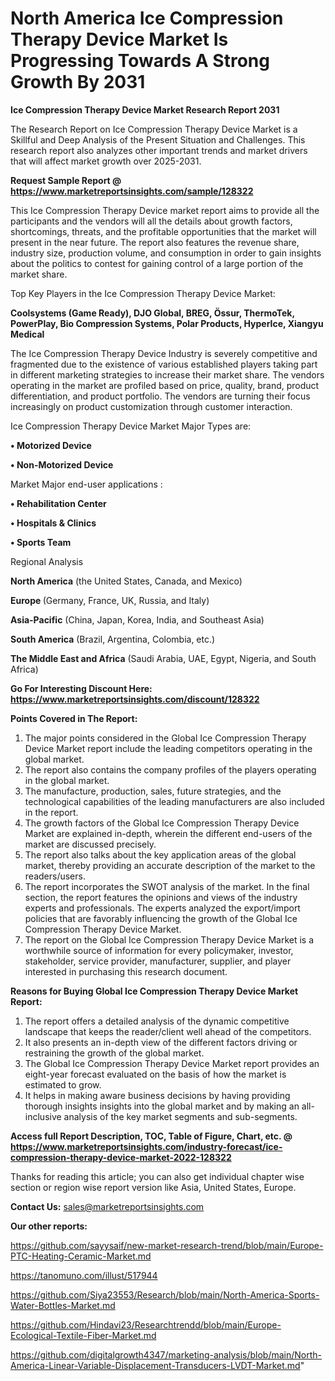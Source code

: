 # North America Ice Compression Therapy Device Market Is Progressing Towards A Strong Growth By 2031

<strong>Ice Compression Therapy Device Market Research Report 2031</strong>

The Research Report on Ice Compression Therapy Device Market is a Skillful and Deep Analysis of the Present Situation and Challenges. This research report also analyzes other important trends and market drivers that will affect market growth over 2025-2031.

<strong>Request Sample Report @ <a href=https://www.marketreportsinsights.com/sample/128322>https://www.marketreportsinsights.com/sample/128322</a></strong>

This Ice Compression Therapy Device market report aims to provide all the participants and the vendors will all the details about growth factors, shortcomings, threats, and the profitable opportunities that the market will present in the near future. The report also features the revenue share, industry size, production volume, and consumption in order to gain insights about the politics to contest for gaining control of a large portion of the market share.

Top Key Players in the Ice Compression Therapy Device Market:

<strong>Coolsystems (Game Ready), DJO Global, BREG, Össur, ThermoTek, PowerPlay, Bio Compression Systems, Polar Products, HyperIce, Xiangyu Medical</strong>

The Ice Compression Therapy Device Industry is severely competitive and fragmented due to the existence of various established players taking part in different marketing strategies to increase their market share. The vendors operating in the market are profiled based on price, quality, brand, product differentiation, and product portfolio. The vendors are turning their focus increasingly on product customization through customer interaction.

Ice Compression Therapy Device Market Major Types are:

<strong>• Motorized Device

• Non-Motorized Device</strong>

Market Major end-user applications :

<strong>• Rehabilitation Center

• Hospitals & Clinics

• Sports Team</strong>

Regional Analysis

</u><strong><b>North America</b></strong> (the United States, Canada, and Mexico)

<strong><b>Europe </b></strong>(Germany, France, UK, Russia, and Italy)

<strong><b>Asia-Pacific</b></strong> (China, Japan, Korea, India, and Southeast Asia)

<strong><b>South America</b></strong> (Brazil, Argentina, Colombia, etc.)

<strong><b>The Middle East and Africa</b></strong> (Saudi Arabia, UAE, Egypt, Nigeria, and South Africa)

<strong>Go For Interesting Discount Here: <a href=https://www.marketreportsinsights.com/discount/128322>https://www.marketreportsinsights.com/discount/128322</a></strong>

<strong>Points Covered in The Report:</strong>
<ol>
  <li>The major points considered in the Global Ice Compression Therapy Device Market report include the leading competitors operating in the global market.</li>
  <li>The report also contains the company profiles of the players operating in the global market.</li>
  <li>The manufacture, production, sales, future strategies, and the technological capabilities of the leading manufacturers are also included in the report.</li>
  <li>The growth factors of the Global Ice Compression Therapy Device Market are explained in-depth, wherein the different end-users of the market are discussed precisely.</li>
  <li>The report also talks about the key application areas of the global market, thereby providing an accurate description of the market to the readers/users.</li>
  <li>The report incorporates the SWOT analysis of the market. In the final section, the report features the opinions and views of the industry experts and professionals. The experts analyzed the export/import policies that are favorably influencing the growth of the Global Ice Compression Therapy Device Market.</li>
  <li>The report on the Global Ice Compression Therapy Device Market is a worthwhile source of information for every policymaker, investor, stakeholder, service provider, manufacturer, supplier, and player interested in purchasing this research document.</li>
</ol>
<strong>Reasons for Buying Global Ice Compression Therapy Device Market Report:</strong>

<ol>
  <li>The report offers a detailed analysis of the dynamic competitive landscape that keeps the reader/client well ahead of the competitors.</li>
  <li>It also presents an in-depth view of the different factors driving or restraining the growth of the global market.</li>
  <li>The Global Ice Compression Therapy Device Market report provides an eight-year forecast evaluated on the basis of how the market is estimated to grow.</li>
  <li>It helps in making aware business decisions by having providing thorough insights insights into the global market and by making an all-inclusive analysis of the key market segments and sub-segments.</li>
</ol>
<strong>Access full Report Description, TOC, Table of Figure, Chart, etc. @ <a href=https://www.marketreportsinsights.com/industry-forecast/ice-compression-therapy-device-market-2022-128322>https://www.marketreportsinsights.com/industry-forecast/ice-compression-therapy-device-market-2022-128322</a></strong>


Thanks for reading this article; you can also get individual chapter wise section or region wise report version like Asia, United States, Europe.

<strong>Contact Us:</strong>
sales@marketreportsinsights.com

<strong>Our other reports:</strong>

<a href=https://github.com/sayysaif/new-market-research-trend/blob/main/Europe-PTC-Heating-Ceramic-Market.md>https://github.com/sayysaif/new-market-research-trend/blob/main/Europe-PTC-Heating-Ceramic-Market.md</a>

<a href=https://tanomuno.com/illust/517944>https://tanomuno.com/illust/517944</a>

<a href=https://github.com/Siya23553/Research/blob/main/North-America-Sports-Water-Bottles-Market.md>https://github.com/Siya23553/Research/blob/main/North-America-Sports-Water-Bottles-Market.md</a>

<a href=https://github.com/Hindavi23/Researchtrendd/blob/main/Europe-Ecological-Textile-Fiber-Market.md>https://github.com/Hindavi23/Researchtrendd/blob/main/Europe-Ecological-Textile-Fiber-Market.md</a>

<a href=https://github.com/digitalgrowth4347/marketing-analysis/blob/main/North-America-Linear-Variable-Displacement-Transducers-LVDT-Market.md>https://github.com/digitalgrowth4347/marketing-analysis/blob/main/North-America-Linear-Variable-Displacement-Transducers-LVDT-Market.md</a>"
